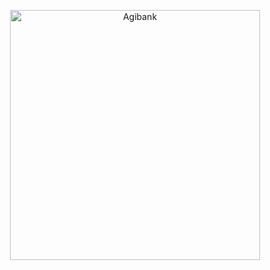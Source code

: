 <p align="center">
  <a href="https://www.linkedin.com/in/anderson-garcia-36644845/" target="_blank" >
    <img alt="Agibank" src="https://logospng.org/download/agibank/logo-agibank-256.png" width="400" />
  </a>
</p>
<p align="center"
Testes Agibank para Analista de Ciência de Dados

